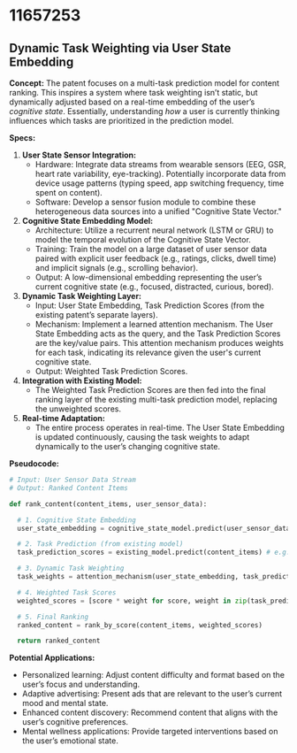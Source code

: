 # 11657253

## Dynamic Task Weighting via User State Embedding

**Concept:** The patent focuses on a multi-task prediction model for content ranking. This inspires a system where task weighting isn’t static, but dynamically adjusted based on a real-time embedding of the user’s *cognitive state*. Essentially, understanding *how* a user is currently thinking influences which tasks are prioritized in the prediction model.

**Specs:**

1.  **User State Sensor Integration:**
    *   Hardware: Integrate data streams from wearable sensors (EEG, GSR, heart rate variability, eye-tracking). Potentially incorporate data from device usage patterns (typing speed, app switching frequency, time spent on content).
    *   Software: Develop a sensor fusion module to combine these heterogeneous data sources into a unified "Cognitive State Vector."
2.  **Cognitive State Embedding Model:**
    *   Architecture: Utilize a recurrent neural network (LSTM or GRU) to model the temporal evolution of the Cognitive State Vector.
    *   Training: Train the model on a large dataset of user sensor data paired with explicit user feedback (e.g., ratings, clicks, dwell time) and implicit signals (e.g., scrolling behavior).
    *   Output: A low-dimensional embedding representing the user’s current cognitive state (e.g., focused, distracted, curious, bored).
3.  **Dynamic Task Weighting Layer:**
    *   Input: User State Embedding, Task Prediction Scores (from the existing patent’s separate layers).
    *   Mechanism: Implement a learned attention mechanism. The User State Embedding acts as the query, and the Task Prediction Scores are the key/value pairs. This attention mechanism produces weights for each task, indicating its relevance given the user's current cognitive state.
    *   Output: Weighted Task Prediction Scores.
4.  **Integration with Existing Model:**
    *   The Weighted Task Prediction Scores are then fed into the final ranking layer of the existing multi-task prediction model, replacing the unweighted scores.
5.  **Real-time Adaptation:**
    *   The entire process operates in real-time. The User State Embedding is updated continuously, causing the task weights to adapt dynamically to the user’s changing cognitive state.

**Pseudocode:**

```python
# Input: User Sensor Data Stream
# Output: Ranked Content Items

def rank_content(content_items, user_sensor_data):

  # 1. Cognitive State Embedding
  user_state_embedding = cognitive_state_model.predict(user_sensor_data)

  # 2. Task Prediction (from existing model)
  task_prediction_scores = existing_model.predict(content_items) # e.g., [score_task1, score_task2, ...]

  # 3. Dynamic Task Weighting
  task_weights = attention_mechanism(user_state_embedding, task_prediction_scores) # Output: [weight_task1, weight_task2, ...]

  # 4. Weighted Task Scores
  weighted_scores = [score * weight for score, weight in zip(task_prediction_scores, task_weights)]

  # 5. Final Ranking
  ranked_content = rank_by_score(content_items, weighted_scores)

  return ranked_content
```

**Potential Applications:**

*   Personalized learning: Adjust content difficulty and format based on the user’s focus and understanding.
*   Adaptive advertising: Present ads that are relevant to the user’s current mood and mental state.
*   Enhanced content discovery: Recommend content that aligns with the user’s cognitive preferences.
*   Mental wellness applications: Provide targeted interventions based on the user’s emotional state.
